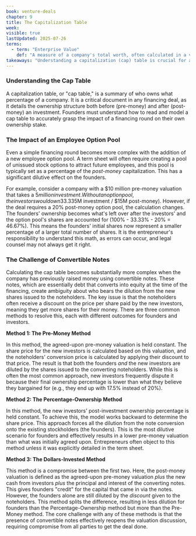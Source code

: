 ```yaml
---
book: venture-deals
chapter: 9
title: The Capitalization Table
week: 
visible: true
lastUpdated: 2025-07-26
terms:
  - term: "Enterprise Value"
    def: "A measure of a company's total worth, often calculated in a venture context as its post-money valuation plus debt minus cash. It is considered a more complete assessment than simple equity valuation because it represents the theoretical price an acquirer would have to pay for the entire business."
takeaways: "Understanding a capitalization (cap) table is crucial for anyone involved in a startup, not just founders. The headline valuation of a deal doesn't tell the whole story; complexities like employee option pools and the conversion of debt can significantly dilute your ownership, impacting the real value of your equity."
---
```


### Understanding the Cap Table

A capitalization table, or "cap table," is a summary of who owns what percentage of a company. It is a critical document in any financing deal, as it details the ownership structure both before (pre-money) and after (post-money) an investment. Founders must understand how to read and model a cap table to accurately grasp the impact of a financing round on their own ownership stake.

### The Impact of an Employee Option Pool

Even a simple financing round becomes more complex with the addition of a new employee option pool. A term sheet will often require creating a pool of unissued stock options to attract future employees, and this pool is typically set as a percentage of the *post-money* capitalization. This has a significant dilutive effect on the founders.

For example, consider a company with a $10 million pre-money valuation that takes a $5 million investment. Without an option pool, the investors would own 33.33% of the company ($5M investment / $15M post-money). However, if the deal requires a 20% post-money option pool, the calculation changes. The founders' ownership becomes what's left over after the investors' and the option pool's shares are accounted for (100% - 33.33% - 20% = 46.67%). This means the founders' initial shares now represent a smaller percentage of a larger total number of shares. It is the entrepreneur's responsibility to understand this math, as errors can occur, and legal counsel may not always get it right.

### The Challenge of Convertible Notes

Calculating the cap table becomes substantially more complex when the company has previously raised money using convertible notes. These notes, which are essentially debt that converts into equity at the time of the financing, create ambiguity about who bears the dilution from the new shares issued to the noteholders. The key issue is that the noteholders often receive a discount on the price per share paid by the new investors, meaning they get more shares for their money. There are three common methods to resolve this, each with different outcomes for founders and investors.

**Method 1: The Pre-Money Method**

In this method, the agreed-upon pre-money valuation is held constant. The share price for the new investors is calculated based on this valuation, and the noteholders' conversion price is calculated by applying their discount to that price. The result is that both the founders *and* the new investors are diluted by the shares issued to the converting noteholders. While this is often the most common approach, new investors frequently dispute it because their final ownership percentage is lower than what they believe they bargained for (e.g., they end up with 17.5% instead of 20%).

**Method 2: The Percentage-Ownership Method**

In this method, the new investors' post-investment ownership percentage is held constant. To achieve this, the model works backward to determine the share price. This approach forces all the dilution from the note conversion onto the existing stockholders (the founders). This is the most dilutive scenario for founders and effectively results in a lower pre-money valuation than what was initially agreed upon. Entrepreneurs often object to this method unless it was explicitly detailed in the term sheet.

**Method 3: The Dollars-Invested Method**

This method is a compromise between the first two. Here, the post-money valuation is defined as the agreed-upon pre-money valuation *plus* the new cash from investors *plus* the principal and interest of the converting notes. This gives founders "credit" for the capital that came in via the notes. However, the founders alone are still diluted by the *discount* given to the noteholders. This method splits the difference, resulting in less dilution for founders than the Percentage-Ownership method but more than the Pre-Money method. The core challenge with any of these methods is that the presence of convertible notes effectively reopens the valuation discussion, requiring compromise from all parties to get the deal done.